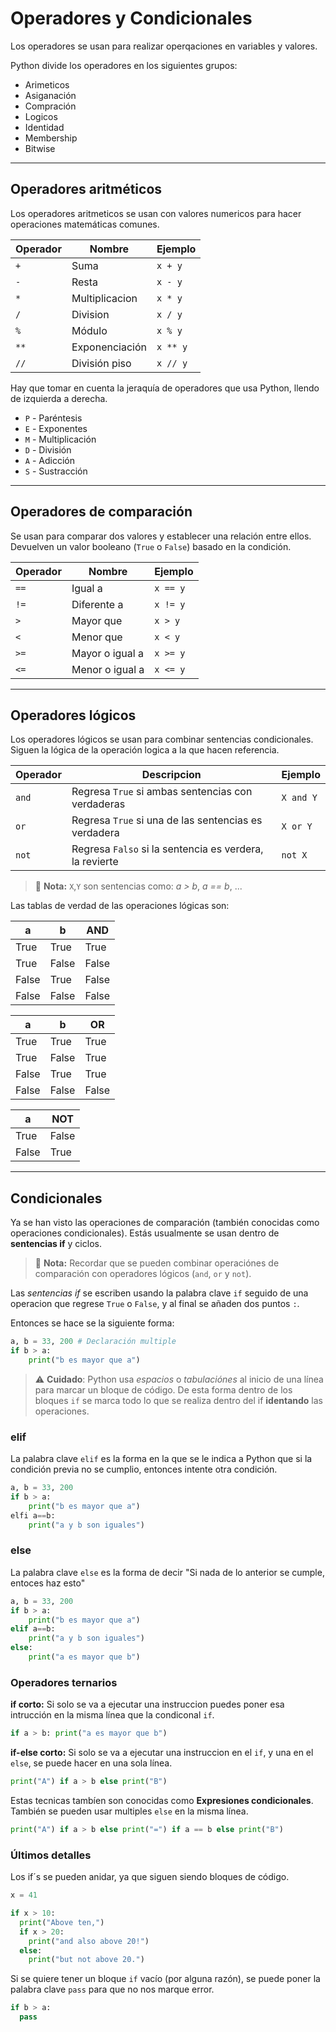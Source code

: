 # Operadores y Condicionales

Los operadores se usan para realizar operqaciones en variables y valores.

Python divide los operadores en los siguientes grupos:

* Arimeticos
* Asiganación
* Compración
* Logicos
* Identidad
* Membership
* Bitwise

---

## Operadores aritméticos

Los operadores aritmeticos se usan con valores numericos para hacer operaciones matemáticas comunes.

Operador | Nombre | Ejemplo
--- | --- | ---
`+` | Suma | `x + y`
`-` | Resta | `x - y`
`*` | Multiplicacion | `x * y`
`/` | Division | `x / y`
`%` | Módulo | `x % y`
`**` | Exponenciación | `x ** y`
`//` | División piso | `x // y`

Hay que tomar en cuenta la jeraquía de operadores que usa Python, llendo de izquierda a derecha.

* `P` - Paréntesis
* `E` - Exponentes
* `M` - Multiplicación
* `D` - División
* `A` - Adicción
* `S` - Sustracción

---

## Operadores de comparación

Se usan para comparar dos valores y establecer una relación entre ellos. Devuelven un valor booleano (`True` o `False`) basado en la condición.

Operador | Nombre | Ejemplo
--- | --- | ---
`==` | Igual a | `x == y`
`!=` | Diferente a | `x != y`
`>` | Mayor que | `x > y`
`<` | Menor que | `x < y`
`>=` | Mayor o igual a | `x >= y`
`<=` | Menor o igual a | `x <= y`

---

## Operadores lógicos

Los operadores lógicos se usan para combinar sentencias condicionales. Siguen la lógica de la operación logica a la que hacen referencia.

Operador | Descripcion | Ejemplo
--- | --- | ---
`and` | Regresa `True` si ambas sentencias con verdaderas | `X and Y`
`or` | Regresa `True` si una de las sentencias es verdadera | `X or Y`
`not` | Regresa `Falso` si la sentencia es verdera, la revierte | `not X`

> 📝 **Nota:** `X`,`Y` son sentencias como: *a > b*, *a == b*, ...

Las tablas de verdad de las operaciones lógicas son:

a | b | AND
--- | --- | ---
True | True | True
True | False | False
False | True | False
False | False | False

a | b | OR
--- | --- | ---
True | True | True
True | False | True
False | True | True
False | False | False

a | NOT
--- | ---
True | False
False | True

---

## Condicionales

Ya se han visto las operaciones de comparación (también conocidas como operaciones condicionales). Estás usualmente se usan dentro de **sentencias if** y ciclos.

> 📝 **Nota:** Recordar que se pueden combinar operaciónes de comparación con operadores lógicos (`and`, `or` y `not`).

Las *sentencias if* se escriben usando la palabra clave `if` seguido de una operacion que regrese `True` o `False`, y al final se añaden dos puntos `:`.

Entonces se hace se la siguiente forma:

```python
a, b = 33, 200 # Declaración multiple
if b > a:
    print("b es mayor que a")
```

> ⚠️ **Cuidado**: Python usa *espacios* o *tabulaciónes* al inicio de una línea para marcar un bloque de código. De esta forma dentro de los bloques `if` se marca todo lo que se realiza dentro del if **identando** las operaciones.

### elif

La palabra clave `elif` es la forma en la que se le indica a Python que si la condición previa no se cumplio, entonces intente otra condición.

```python
a, b = 33, 200
if b > a:
    print("b es mayor que a")
elfi a==b:
    print("a y b son iguales")
```

### else

La palabra clave `else` es la forma de decir "Si nada de lo anterior se cumple, entoces haz esto"

```python
a, b = 33, 200
if b > a:
    print("b es mayor que a")
elif a==b:
    print("a y b son iguales")
else:
    print("a es mayor que b")
```

### Operadores ternarios

**if corto:** Si solo se va a ejecutar una instruccion puedes poner esa intrucción en la misma línea que la condiconal `if`.

```python
if a > b: print("a es mayor que b")
```

**if-else corto:** Si solo se va a ejecutar una instruccion en el `if`, y una en el `else`, se puede hacer en una sola línea.

```python
print("A") if a > b else print("B")
```

Estas tecnicas tambíen son conocidas como **Expresiones condicionales**. También se pueden usar multiples `else` en la misma línea.

```python
print("A") if a > b else print("=") if a == b else print("B")
```

### Últimos detalles

Los if´s se pueden anidar, ya que siguen siendo bloques de código.

```python
x = 41

if x > 10:
  print("Above ten,")
  if x > 20:
    print("and also above 20!")
  else:
    print("but not above 20.")
```

Si se quiere tener un bloque `if` vacío (por alguna razón), se puede poner la palabra clave `pass` para que no nos marque error.

```python
if b > a:
  pass
```
